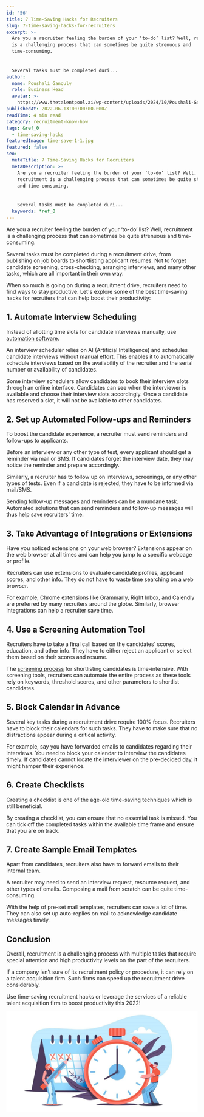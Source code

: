 ```yaml
---
id: '56'
title: 7 Time-Saving Hacks for Recruiters
slug: 7-time-saving-hacks-for-recruiters
excerpt: >-
  Are you a recruiter feeling the burden of your ‘to-do’ list? Well, recruitment
  is a challenging process that can sometimes be quite strenuous and
  time-consuming.


  Several tasks must be completed duri...
author:
  name: Poushali Ganguly
  role: Business Head
  avatar: >-
    https://www.thetalentpool.ai/wp-content/uploads/2024/10/Poushali-Gangulyimage.webp
publishedAt: 2022-06-13T00:00:00.000Z
readTime: 4 min read
category: recruitment-know-how
tags: &ref_0
  - time-saving-hacks
featuredImage: time-save-1-1.jpg
featured: false
seo:
  metaTitle: 7 Time-Saving Hacks for Recruiters
  metaDescription: >-
    Are you a recruiter feeling the burden of your ‘to-do’ list? Well,
    recruitment is a challenging process that can sometimes be quite strenuous
    and time-consuming.


    Several tasks must be completed duri...
  keywords: *ref_0
---
```


Are you a recruiter feeling the burden of your ‘to-do’ list? Well, recruitment is a challenging process that can sometimes be quite strenuous and time-consuming.

Several tasks must be completed during a recruitment drive, from publishing on job boards to shortlisting applicant resumes. Not to forget candidate screening, cross-checking, arranging interviews, and many other tasks, which are all important in their own way.

<!--more-->

When so much is going on during a recruitment drive, recruiters need to find ways to stay productive. Let's explore some of the best time-saving hacks for recruiters that can help boost their productivity:

## **1\. Automate Interview Scheduling** 

Instead of allotting time slots for candidate interviews manually, use [automation software](https://www.thetalentpool.ai/).

An interview scheduler relies on AI (Artificial Intelligence) and schedules candidate interviews without manual effort. This enables it to automatically schedule interviews based on the availability of the recruiter and the serial number or availability of candidates.

Some interview schedulers allow candidates to book their interview slots through an online interface. Candidates can see when the interviewer is available and choose their interview slots accordingly. Once a candidate has reserved a slot, it will not be available to other candidates. 

## **2\. Set up Automated Follow-ups and Reminders** 

To boost the candidate experience, a recruiter must send reminders and follow-ups to applicants.

Before an interview or any other type of test, every applicant should get a reminder via mail or SMS. If candidates forget the interview date, they may notice the reminder and prepare accordingly.

Similarly, a recruiter has to follow up on interviews, screenings, or any other types of tests. Even if a candidate is rejected, they have to be informed via mail/SMS.

Sending follow-up messages and reminders can be a mundane task. Automated solutions that can send reminders and follow-up messages will thus help save recruiters' time.

## **3\. Take Advantage of Integrations or Extensions** 

Have you noticed extensions on your web browser? Extensions appear on the web browser at all times and can help you jump to a specific webpage or profile.

Recruiters can use extensions to evaluate candidate profiles, applicant scores, and other info. They do not have to waste time searching on a web browser.

For example, Chrome extensions like Grammarly, Right Inbox, and Calendly are preferred by many recruiters around the globe. Similarly, browser integrations can help a recruiter save time. 

## **4\. Use a Screening Automation Tool** 

Recruiters have to take a final call based on the candidates' scores, education, and other info. They have to either reject an applicant or select them based on their scores and resume.

The [screening process](https://www.thetalentpool.ai/blogs/top-10-pre-screening-interview-questions/) for shortlisting candidates is time-intensive. With screening tools, recruiters can automate the entire process as these tools rely on keywords, threshold scores, and other parameters to shortlist candidates.

## **5\. Block Calendar in Advance** 

Several key tasks during a recruitment drive require 100% focus. Recruiters have to block their calendars for such tasks. They have to make sure that no distractions appear during a critical activity.

For example, say you have forwarded emails to candidates regarding their interviews. You need to block your calendar to interview the candidates timely. If candidates cannot locate the interviewer on the pre-decided day, it might hamper their experience.

## **6\. Create Checklists** 

Creating a checklist is one of the age-old time-saving techniques which is still beneficial.

By creating a checklist, you can ensure that no essential task is missed. You can tick off the completed tasks within the available time frame and ensure that you are on track. 

## **7\. Create Sample Email Templates** 

Apart from candidates, recruiters also have to forward emails to their internal team.

A recruiter may need to send an interview request, resource request, and other types of emails. Composing a mail from scratch can be quite time-consuming.

With the help of pre-set mail templates, recruiters can save a lot of time. They can also set up auto-replies on mail to acknowledge candidate messages timely. 

## **Conclusion**

Overall, recruitment is a challenging process with multiple tasks that require special attention and high productivity levels on the part of the recruiters.

If a company isn’t sure of its recruitment policy or procedure, it can rely on a talent acquisition firm. Such firms can speed up the recruitment drive considerably.

Use time-saving recruitment hacks or leverage the services of a reliable talent acquisition firm to boost productivity this 2022!  

![time-save](images/time-save-1-1-1024x538.jpg)
